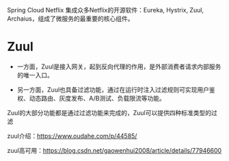 Spring Cloud Netflix 集成众多Netflix的开源软件：Eureka, Hystrix, Zuul, Archaius，组成了微服务的最重要的核心组件。

# **Zuul**

- 一方面，Zuul是接入网关，起到反向代理的作用，是外部消费者请求内部服务的唯一入口。

- 另一方面，Zuul也具备过滤功能，通过在运行时注入过滤规则可实现用户鉴权、动态路由、灰度发布、A/B测试、负载限流等功能。

Zuul的大部分功能都是通过过滤功能来完成的，Zuul可以提供四种标准类型的过滤

zuul介绍：<https://www.oudahe.com/p/44585/>

zuul高可用：<https://blog.csdn.net/gaowenhui2008/article/details/77946600>

